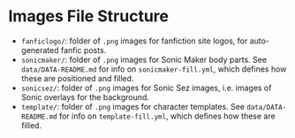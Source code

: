 # Images File Structure

- `fanficlogo/`: folder of `.png` images for fanfiction site logos, for auto-generated fanfic posts.
- `sonicmaker/`: folder of `.png` images for Sonic Maker body parts. See `data/DATA-README.md` for info on `sonicmaker-fill.yml`, which defines how these are positioned and filled.
- `sonicsez/`: folder of `.png` images for Sonic Sez images, i.e. images of Sonic overlays for the background.
- `template/`: folder of `.png` images for character templates. See `data/DATA-README.md` for info on `template-fill.yml`, which defines how these are filled.
